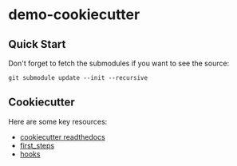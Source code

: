 
# demo-cookiecutter

## Quick Start

Don't forget to fetch the submodules if you want to see the source:

```
git submodule update --init --recursive
```

## Cookiecutter

Here are some key resources:

- [cookiecutter readthedocs](https://cookiecutter.readthedocs.io/en/latest/README.html)
- [first_steps](https://cookiecutter.readthedocs.io/en/latest/first_steps.html)
- [hooks](https://cookiecutter.readthedocs.io/en/latest/advanced/hooks.html)

